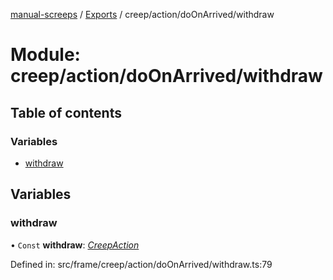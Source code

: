 [manual-screeps](../README.md) / [Exports](../modules.md) / creep/action/doOnArrived/withdraw

# Module: creep/action/doOnArrived/withdraw

## Table of contents

### Variables

- [withdraw](creep_action_doonarrived_withdraw.md#withdraw)

## Variables

### withdraw

• `Const` **withdraw**: [*CreepAction*](../interfaces/creep_action_doonarrived.creepaction.md)

Defined in: src/frame/creep/action/doOnArrived/withdraw.ts:79
